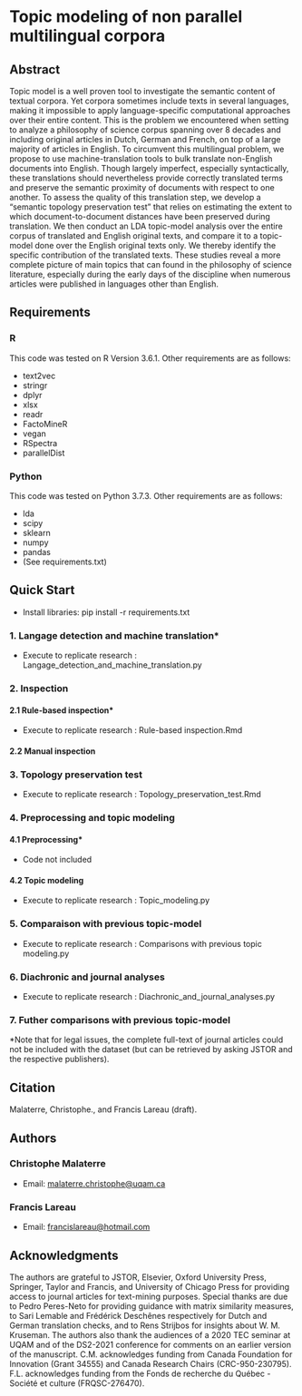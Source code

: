 # Topic modeling of non parallel multilingual corpora
## Abstract
Topic model is a well proven tool to investigate the semantic content of textual corpora. Yet corpora sometimes include texts in several languages, making it impossible to apply language-specific computational approaches over their entire content. This is the problem we encountered when setting to analyze a philosophy of science corpus spanning over 8 decades and including original articles in Dutch, German and French, on top of a large majority of articles in English. To circumvent this multilingual problem, we propose to use machine-translation tools to bulk translate non-English documents into English. Though largely imperfect, especially syntactically, these translations should nevertheless provide correctly translated terms and preserve the semantic proximity of documents with respect to one another. To assess the quality of this translation step, we develop a “semantic topology preservation test” that relies on estimating the extent to which document-to-document distances have been preserved during translation. We then conduct an LDA topic-model analysis over the entire corpus of translated and English original texts, and compare it to a topic-model done over the English original texts only. We thereby identify the specific contribution of the translated texts. These studies reveal a more complete picture of main topics that can found in the philosophy of science literature, especially during the early days of the discipline when numerous articles were published in languages other than English.
## Requirements
### R
This code was tested on R Version 3.6.1. Other requirements are as follows:
- text2vec
- stringr
- dplyr
- xlsx
- readr
- FactoMineR
- vegan
- RSpectra
- parallelDist
### Python
This code was tested on Python 3.7.3. Other requirements are as follows:
- lda
- scipy
- sklearn
- numpy
- pandas
- (See requirements.txt)
## Quick Start
- Install libraries: pip install -r requirements.txt
### 1. Langage detection and machine translation\*
- Execute to replicate research : Langage_detection_and_machine_translation.py
### 2. Inspection
#### 2.1 Rule-based inspection\*
- Execute to replicate research : Rule-based inspection.Rmd
#### 2.2 Manual inspection
### 3. Topology preservation test
- Execute to replicate research : Topology_preservation_test.Rmd
### 4. Preprocessing and topic modeling
#### 4.1 Preprocessing\*
- Code not included
#### 4.2 Topic modeling
- Execute to replicate research : Topic_modeling.py
### 5. Comparaison with previous topic-model
- Execute to replicate research : Comparisons with previous topic modeling.py
### 6. Diachronic and journal analyses
- Execute to replicate research : Diachronic_and_journal_analyses.py
### 7. Futher comparisons with previous topic-model
\*Note that for legal issues, the complete full-text of journal articles could not be included with the dataset (but can be retrieved by asking JSTOR and the respective publishers).
## Citation
Malaterre, Christophe., and Francis Lareau (draft). 
## Authors
### Christophe Malaterre
- Email: malaterre.christophe@uqam.ca
### Francis Lareau
- Email: francislareau@hotmail.com
## Acknowledgments
The authors are grateful to JSTOR, Elsevier, Oxford University Press, Springer, Taylor and Francis, and University of Chicago Press for providing access to journal articles for text-mining purposes. Special thanks are due to Pedro Peres-Neto for providing guidance with matrix similarity measures, to Sari Lemable and Frédérick Deschênes respectively for Dutch and German translation checks, and to Rens Strijbos for insights about W. M. Kruseman. The authors also thank the audiences of a 2020 TEC seminar at UQAM and of the DS2-2021 conference for comments on an earlier version of the manuscript. C.M. acknowledges funding from Canada Foundation for Innovation (Grant 34555) and Canada Research Chairs (CRC-950-230795). F.L. acknowledges funding from the Fonds de recherche du Québec - Société et culture (FRQSC-276470).
